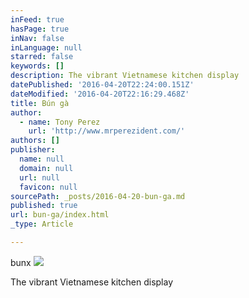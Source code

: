 ```yaml
---
inFeed: true
hasPage: true
inNav: false
inLanguage: null
starred: false
keywords: []
description: The vibrant Vietnamese kitchen display
datePublished: '2016-04-20T22:24:00.151Z'
dateModified: '2016-04-20T22:16:29.468Z'
title: Bún gà
author:
  - name: Tony Perez
    url: 'http://www.mrperezident.com/'
authors: []
publisher:
  name: null
  domain: null
  url: null
  favicon: null
sourcePath: _posts/2016-04-20-bun-ga.md
published: true
url: bun-ga/index.html
_type: Article

---
```

bunx
![](https://the-grid-user-content.s3-us-west-2.amazonaws.com/1f5e28d0-d07f-4cf6-b537-ce126d35674f.jpg)

The vibrant Vietnamese kitchen display